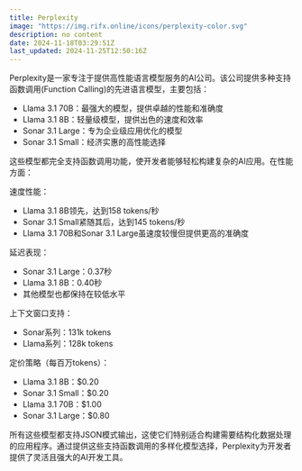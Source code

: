 ```yaml
---
title: Perplexity
image: "https://img.rifx.online/icons/perplexity-color.svg"
description: no content
date: 2024-11-18T03:29:51Z
last_updated: 2024-11-25T12:50:16Z
---
```


Perplexity是一家专注于提供高性能语言模型服务的AI公司。该公司提供多种支持函数调用(Function Calling)的先进语言模型，主要包括：

- Llama 3.1 70B：最强大的模型，提供卓越的性能和准确度
- Llama 3.1 8B：轻量级模型，提供出色的速度和效率
- Sonar 3.1 Large：专为企业级应用优化的模型
- Sonar 3.1 Small：经济实惠的高性能选择

这些模型都完全支持函数调用功能，使开发者能够轻松构建复杂的AI应用。在性能方面：

速度性能：
- Llama 3.1 8B领先，达到158 tokens/秒
- Sonar 3.1 Small紧随其后，达到145 tokens/秒
- Llama 3.1 70B和Sonar 3.1 Large虽速度较慢但提供更高的准确度

延迟表现：
- Sonar 3.1 Large：0.37秒
- Llama 3.1 8B：0.40秒
- 其他模型也都保持在较低水平

上下文窗口支持：
- Sonar系列：131k tokens
- Llama系列：128k tokens

定价策略（每百万tokens）：
- Llama 3.1 8B：$0.20
- Sonar 3.1 Small：$0.20
- Llama 3.1 70B：$1.00
- Sonar 3.1 Large：$0.80

所有这些模型都支持JSON模式输出，这使它们特别适合构建需要结构化数据处理的应用程序。通过提供这些支持函数调用的多样化模型选择，Perplexity为开发者提供了灵活且强大的AI开发工具。


